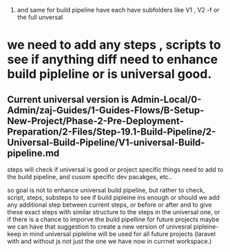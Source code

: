 1. and same for build pipeline have each have subfolders like V1 , V2 -f or the full unversal 
# we need to add any steps , scripts to see if anything diff need to enhance build pipleline or is universal good.
Current universal version is Admin-Local/0-Admin/zaj-Guides/1-Guides-Flows/B-Setup-New-Project/Phase-2-Pre-Deployment-Preparation/2-Files/Step-19.1-Build-Pipeline/2-Universal-Build-Pipeline/V1-universal-Build-pipeline.md
---
steps will check if universal is good or project specific things need to add to the build pipeline, and cusom specific dev pacakges, etc..

so goal is not to enhance universal build pipeline, but rather to check, script, steps, substeps to see if build pipleine ins enough or should we add any additional step between current steps, or before or after and to give these exact steps with similar structure to the steps in the universal one, or if there is a chance to imporve the build pipelline for future projects maybe we can have that suggestion to create a new version of univesral pipleine- keep in mind universal pipleline will be used for all future projects (laravel with and without js not just the one we have now in currnet workspace.)
